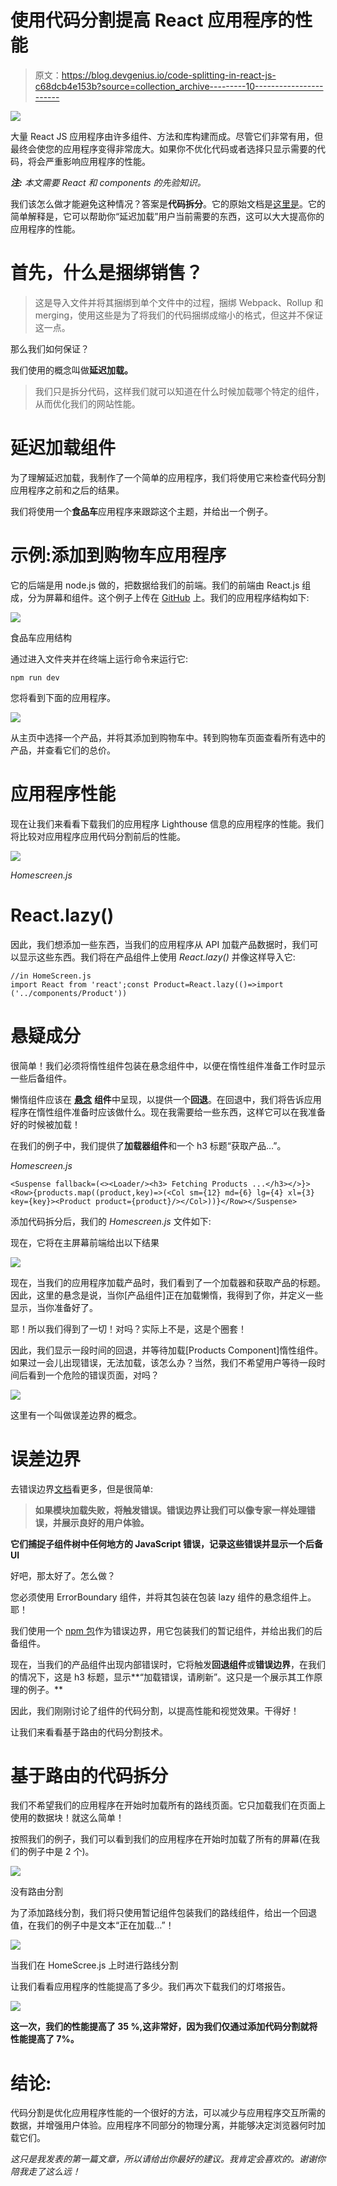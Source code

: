 # 使用代码分割提高 React 应用程序的性能

> 原文：<https://blog.devgenius.io/code-splitting-in-react-js-c68dcb4e153b?source=collection_archive---------10----------------------->

![](img/84cc44be235e8bb95898733d947e1cb6.png)

大量 React JS 应用程序由许多组件、方法和库构建而成。尽管它们非常有用，但最终会使您的应用程序变得非常庞大。如果你不优化代码或者选择只显示需要的代码，将会严重影响应用程序的性能。

***注:*** *本文需要 React 和 components 的先验知识。*

我们该怎么做才能避免这种情况？答案是**代码拆分**。它的原始文档是[这里是](https://reactjs.org/docs/code-splitting.html#code-splitting)。它的简单解释是，它可以帮助你“延迟加载”用户当前需要的东西，这可以大大提高你的应用程序的性能。

# 首先，什么是捆绑销售？

> 这是导入文件并将其捆绑到单个文件中的过程，捆绑 Webpack、Rollup 和 merging，使用这些是为了将我们的代码捆绑成缩小的格式，但这并不保证这一点。

那么我们如何保证？

我们使用的概念叫做**延迟加载。**

> 我们只是拆分代码，这样我们就可以知道在什么时候加载哪个特定的组件，从而优化我们的网站性能。

# 延迟加载组件

为了理解延迟加载，我制作了一个简单的应用程序，我们将使用它来检查代码分割应用程序之前和之后的结果。

我们将使用一个**食品车**应用程序来跟踪这个主题，并给出一个例子。

# 示例:添加到购物车应用程序

它的后端是用 node.js 做的，把数据给我们的前端。我们的前端由 React.js 组成，分为屏幕和组件。这个例子上传在 [GitHub](https://github.com/ahmadrazach/Javascript-Challanges/tree/main/food-cart) 上。我们的应用程序结构如下:

![](img/8f0a22979d774101043f8271b252352d.png)

食品车应用结构

通过进入文件夹并在终端上运行命令来运行它:

```
npm run dev
```

您将看到下面的应用程序。

![](img/ab31a65db4ec9b0ebda3b50399af865f.png)

从主页中选择一个产品，并将其添加到购物车中。转到购物车页面查看所有选中的产品，并查看它们的总价。

# 应用程序性能

现在让我们来看看下载我们的应用程序 Lighthouse 信息的应用程序的性能。我们将比较对应用程序应用代码分割前后的性能。

![](img/83150ec0ca929c75e031d49ca2e43c0d.png)

*Homescreen.js*

# React.lazy()

因此，我们想添加一些东西，当我们的应用程序从 API 加载产品数据时，我们可以显示这些东西。我们将在产品组件上使用 *React.lazy()* 并像这样导入它:

```
//in HomeScreen.js
import React from 'react';const Product=React.lazy(()=>import ('../components/Product'))
```

# 悬疑成分

很简单！我们必须将惰性组件包装在悬念组件中，以便在惰性组件准备工作时显示一些后备组件。

懒惰组件应该在 [**悬念**](https://reactjs.org/docs/code-splitting.html) **组件**中呈现，以提供一个**回退**。在回退中，我们将告诉应用程序在惰性组件准备时应该做什么。现在我需要给一些东西，这样它可以在我准备好的时候被加载！

在我们的例子中，我们提供了**加载器组件**和一个 h3 标题“获取产品…”。

*Homescreen.js*

```
<Suspense fallback=(<><Loader/><h3> Fetching Products ...</h3></>}><Row>{products.map((product,key)=>(<Col sm={12} md={6} lg={4} xl={3} key={key}><Product product={product}/></Col>))}</Row></Suspense>
```

添加代码拆分后，我们的 *Homescreen.js* 文件如下:

现在，它将在主屏幕前端给出以下结果

![](img/c180d0206e46dbd56659fd3975e563e5.png)

现在，当我们的应用程序加载产品时，我们看到了一个加载器和获取产品的标题。因此，这里的悬念是说，当你[产品组件]正在加载懒惰，我得到了你，并定义一些显示，当你准备好了。

耶！所以我们得到了一切！对吗？实际上不是，这是个圈套！

因此，我们显示一段时间的回退，并等待加载[Products Component]惰性组件。如果过一会儿出现错误，无法加载，该怎么办？当然，我们不希望用户等待一段时间后看到一个危险的错误页面，对吗？

![](img/03c4fe5daa48ce43b2d4f94b400bdeb7.png)

这里有一个叫做误差边界的概念。

# 误差边界

去错误边界[文档](https://reactjs.org/docs/error-boundaries.html)看更多，但是很简单:

> **如果模块加载失败，将触发错误。错误边界让我们可以像专家一样处理错误，并展示良好的用户体验。**

**它们捕捉子组件树中任何地方的 JavaScript 错误，记录这些错误并显示一个后备 UI**

好吧，那太好了。怎么做？

您必须使用 ErrorBoundary 组件，并将其包装在包装 lazy 组件的悬念组件上。耶！

我们使用一个 [npm 包](https://www.npmjs.com/package/react-error-boundary?activeTab=dependencies)作为错误边界，用它包装我们的暂记组件，并给出我们的后备组件。

现在，当我们的产品组件出现内部错误时，它将触发**回退组件**或**错误边界**，在我们的情况下，这是 h3 标题，显示**“加载错误，请刷新”。这只是一个展示其工作原理的例子。**

因此，我们刚刚讨论了组件的代码分割，以提高性能和视觉效果。干得好！

让我们来看看基于路由的代码分割技术。

# 基于路由的代码拆分

我们不希望我们的应用程序在开始时加载所有的路线页面。它只加载我们在页面上使用的数据块！就这么简单！

按照我们的例子，我们可以看到我们的应用程序在开始时加载了所有的屏幕(在我们的例子中是 2 个)。

![](img/87b77b2ae75852bf00e5c1045b040c67.png)

没有路由分割

为了添加路线分割，我们将只使用暂记组件包装我们的路线组件，给出一个回退值，在我们的例子中是文本“正在加载…”！

![](img/e8749214d98c2ee7bdebbc55027f0a06.png)

当我们在 HomeScree.js 上时进行路线分割

让我们看看应用程序的性能提高了多少。我们再次下载我们的灯塔报告。

![](img/50a50b8f32d4a2c3efcf3fc590441d99.png)

**这一次，我们的性能提高了 35 %,这非常好，因为我们仅通过添加代码分割就将性能提高了 7%。**

# 结论:

代码分割是优化应用程序性能的一个很好的方法，可以减少与应用程序交互所需的数据，并增强用户体验。应用程序不同部分的物理分离，并能够决定浏览器何时加载它们。

*这只是我发表的第一篇文章，所以请给出你最好的建议。我肯定会喜欢的。谢谢你陪我走了这么远！*